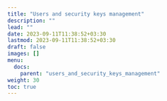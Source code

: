 ```yaml
---
title: "Users and security keys management"
description: ""
lead: ""
date: 2023-09-11T11:38:52+03:30
lastmod: 2023-09-11T11:38:52+03:30
draft: false
images: []
menu:
  docs:
    parent: "users_and_security_keys_management"
weight: 30
toc: true
---
```

